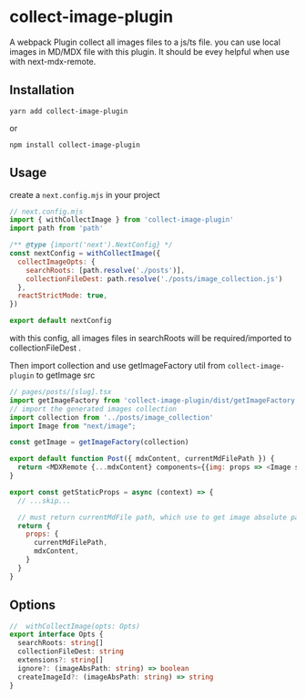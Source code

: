 # collect-image-plugin

A webpack Plugin collect all images files to a js/ts file. you can use local images in MD/MDX file with this plugin. 
It should be evey helpful when use with next-mdx-remote.


## Installation

```
yarn add collect-image-plugin
```
or
```
npm install collect-image-plugin
```

## Usage
create a `next.config.mjs` in your project
```js
// next.config.mjs
import { withCollectImage } from 'collect-image-plugin'
import path from 'path'

/** @type {import('next').NextConfig} */
const nextConfig = withCollectImage({
  collectImageOpts: {
    searchRoots: [path.resolve('./posts')],
    collectionFileDest: path.resolve('./posts/image_collection.js')
  },
  reactStrictMode: true,
})

export default nextConfig
```
with this config, all images files in searchRoots will be required/imported to collectionFileDest .

Then import collection and use getImageFactory util from `collect-image-plugin` to getImage src

```js
// pages/posts/[slug].tsx
import getImageFactory from 'collect-image-plugin/dist/getImageFactory'
// import the generated images collection
import collection from '../posts/image_collection'
import Image from "next/image";

const getImage = getImageFactory(collection)

export default function Post({ mdxContent, currentMdFilePath }) {
  return <MDXRemote {...mdxContent} components={{img: props => <Image src={getImage(currentMdFilePath, props.src)} />}} />
}

export const getStaticProps = async (context) => {
  // ...skip...

  // must return currentMdFile path, which use to get image absolute path
  return {
    props: {
      currentMdFilePath,
      mdxContent,
    }
  }
}
```

## Options
```ts
//  withCollectImage(opts: Opts)
export interface Opts {
  searchRoots: string[]
  collectionFileDest: string
  extensions?: string[]
  ignore?: (imageAbsPath: string) => boolean
  createImageId?: (imageAbsPath: string) => string
}
```

